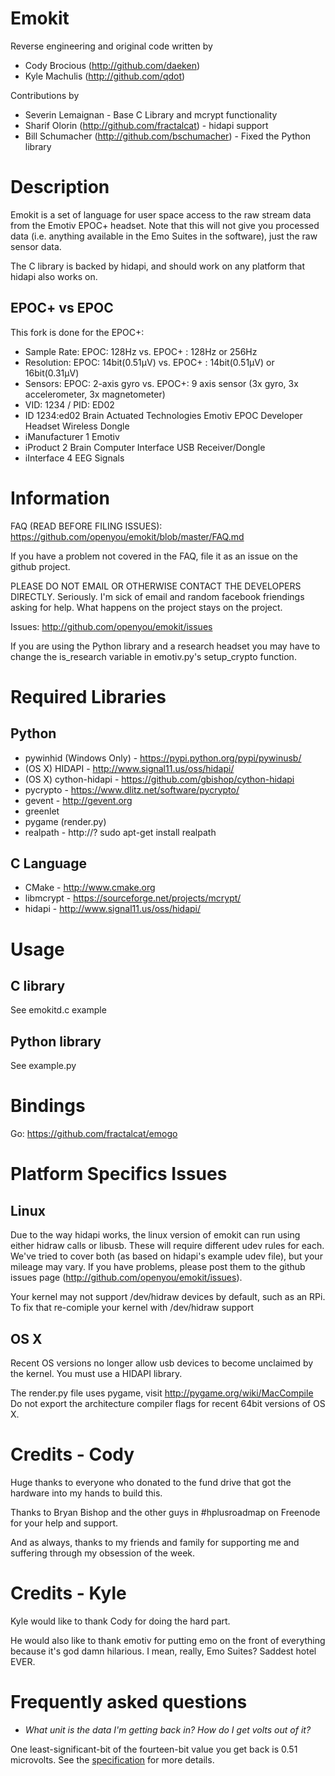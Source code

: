 Emokit
======

Reverse engineering and original code written by

* Cody Brocious (http://github.com/daeken)
* Kyle Machulis (http://github.com/qdot)

Contributions by

* Severin Lemaignan - Base C Library and mcrypt functionality
* Sharif Olorin  (http://github.com/fractalcat) - hidapi support
* Bill Schumacher (http://github.com/bschumacher) - Fixed the Python library

Description
===========

Emokit is a set of language for user space access to the raw stream
data from the Emotiv EPOC+ headset. Note that this will not give you
processed data (i.e. anything available in the Emo Suites in the
software), just the raw sensor data.

The C library is backed by hidapi, and should work on any platform
that hidapi also works on.

EPOC+ vs EPOC
-------------
This fork is done for the EPOC+:
* Sample Rate: EPOC: 128Hz vs. EPOC+ : 128Hz or 256Hz
* Resolution: EPOC: 14bit(0.51µV) vs. EPOC+ : 14bit(0.51µV) or 16bit(0.31µV)
* Sensors: EPOC: 2-axis gyro vs. EPOC+: 9 axis sensor (3x gyro, 3x accelerometer, 3x magnetometer)
* VID: 1234 / PID: ED02
* ID 1234:ed02 Brain Actuated Technologies Emotiv EPOC Developer Headset Wireless Dongle
* iManufacturer           1 Emotiv
* iProduct                2 Brain Computer Interface USB Receiver/Dongle
* iInterface              4 EEG Signals

Information
===========

FAQ (READ BEFORE FILING ISSUES): https://github.com/openyou/emokit/blob/master/FAQ.md

If you have a problem not covered in the FAQ, file it as an
issue on the github project.

PLEASE DO NOT EMAIL OR OTHERWISE CONTACT THE DEVELOPERS DIRECTLY.
Seriously. I'm sick of email and random facebook friendings asking for
help. What happens on the project stays on the project.

Issues: http://github.com/openyou/emokit/issues

If you are using the Python library and a research headset you may have
to change the is_research variable in emotiv.py's setup_crypto function.

Required Libraries
==================

Python
------

* pywinhid (Windows Only) - https://pypi.python.org/pypi/pywinusb/
* (OS X) HIDAPI - http://www.signal11.us/oss/hidapi/
* (OS X) cython-hidapi - https://github.com/gbishop/cython-hidapi
* pycrypto - https://www.dlitz.net/software/pycrypto/
* gevent - http://gevent.org
* greenlet
* pygame (render.py)
* realpath - http://?   sudo apt-get install realpath

C Language
----------

* CMake - http://www.cmake.org
* libmcrypt - https://sourceforge.net/projects/mcrypt/
* hidapi - http://www.signal11.us/oss/hidapi/

Usage
=====

C library
---------

See emokitd.c example

Python library
--------------

See example.py

Bindings
========

Go: https://github.com/fractalcat/emogo

Platform Specifics Issues
=========================

Linux
-----

Due to the way hidapi works, the linux version of emokit can run using
either hidraw calls or libusb. These will require different udev rules
for each. We've tried to cover both (as based on hidapi's example udev
file), but your mileage may vary. If you have problems, please post
them to the github issues page (http://github.com/openyou/emokit/issues).

Your kernel may not support /dev/hidraw devices by default, such as an RPi. 
To fix that re-comiple your kernel with /dev/hidraw support

OS X
----
Recent OS versions no longer allow usb devices to become unclaimed by the kernel.
You must use a HIDAPI library.

The render.py file uses pygame, visit http://pygame.org/wiki/MacCompile
Do not export the architecture compiler flags for recent 64bit versions of OS X.


Credits - Cody
==============

Huge thanks to everyone who donated to the fund drive that got the
hardware into my hands to build this.

Thanks to Bryan Bishop and the other guys in #hplusroadmap on Freenode
for your help and support.

And as always, thanks to my friends and family for supporting me and
suffering through my obsession of the week.

Credits - Kyle
==============

Kyle would like to thank Cody for doing the hard part. 

He would also like to thank emotiv for putting emo on the front of
everything because it's god damn hilarious. I mean, really, Emo
Suites? Saddest hotel EVER.

# Frequently asked questions

 - *What unit is the data I'm getting back in? How do I get volts out of
 it?*

 One least-significant-bit of the fourteen-bit value you get back is
 0.51 microvolts. See the
 [specification](http://emotiv.com/upload/manual/EPOCSpecifications.pdf)
 for more details.
